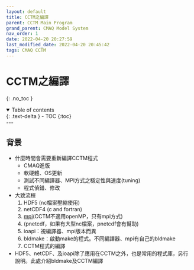 ```yaml
---
layout: default
title: CCTM之編譯
parent: CCTM Main Program
grand_parent: CMAQ Model System
nav_order: 1
date: 2022-04-20 20:27:59
last_modified_date: 2022-04-20 20:45:42
tags: CMAQ CCTM
---
```


# CCTM之編譯
{: .no_toc }

<details open markdown="block">
  <summary>
    Table of contents
  </summary>
  {: .text-delta }
- TOC
{:toc}
</details>
---

## 背景
- 什麼時間會需要重新編譯CCTM程式
  - CMAQ進版
  - 軟硬體、OS更新
  - 測試不同編譯器、MPI方式之穩定性與速度(tuning)
  - 程式偵錯、修改  
- 大致流程
  1. HDF5 (nc檔案壓縮使用)
  1. netCDF4 (c and fortran)
  1. [mpi](https://sinotec2.github.io/Focus-on-Air-Quality/utilities/ParallelComputation/mpich/)(CCTM不適用openMP，只有mpi方式)
  1. (pnetcdf，如果有大型nc檔案，pnetcdf會有幫助)
  1. ioapi：視編譯器、mpi版本而異
  1. bldmake：啟動make的程式。不同編譯器、mpi有自己的bldmake
  1. CCTM程式的編譯
- HDF5、netCDF、及ioapi除了應用在CCTM之外，也是常用的程式庫，另行說明。此處介紹bldmake及CCTM編譯

